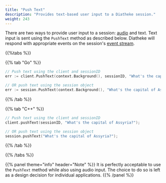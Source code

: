 ```yaml
---
title: "Push Text"
description: "Provides text-based user input to a Diatheke session."
weight: 243
---
```


There are two ways to provide user input to a session:
[audio](../audio-input) and text. Text input is sent using the `PushText`
method as described below. Diatheke will respond with appropriate events
on the session's [event stream](../event-stream).

{{%tabs %}}

{{% tab "Go" %}}
``` go
// Push text using the client and sessionID
err := client.PushText(context.Background(), sessionID, "What's the capital of Assyria?")

// OR push text using the session object
err := session.PushText(context.Background(), "What's the capital of Assyria?")
```
{{% /tab %}}

{{% tab "C++" %}}
``` c++
// Push text using the client and sessionID
client.pushText(sessionID, "What's the capital of Assyria?");

// OR push text using the session object
session.pushText("What's the capital of Assyria?");
```
{{% /tab %}}

{{% /tabs %}}

{{% panel theme="info" header="Note" %}}
It is perfectly acceptable to use the `PushText` method while also
using audio input. The choice to do so is left as a design decision
for individual applications.
{{% /panel %}}
